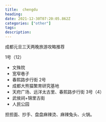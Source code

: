 ```yaml
---
title:  chengdu
heading: 
date: 2021-12-30T07:20:05.862Z
categories: ["other"]
tags: 
description: 
---
```



成都元旦三天两晚旅游攻略推荐


1号（12）
- 文殊院
- 宽窄巷子
- 春熙路步行街
2号
- 成都大熊猫繁育研究基地
- 天府广场、远洋太古里、春熙路步行街
3号（4）
- 武侯祠+锦里古街
- 人民公园


担担面、抄手、盘盘麻辣烫、麻辣兔头、火锅。